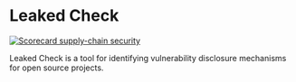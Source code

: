 # Leaked Check
[![Scorecard supply-chain security](https://github.com/khulnasoft-labs/leaked-check/actions/workflows/supply-chain.yml/badge.svg)](https://github.com/khulnasoft-labs/leaked-check/actions/workflows/supply-chain.yml)

Leaked Check is a tool for identifying vulnerability disclosure mechanisms for open source projects.
